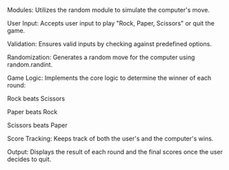 Modules: Utilizes the random module to simulate the computer's move.

User Input: Accepts user input to play "Rock, Paper, Scissors" or quit the game.

Validation: Ensures valid inputs by checking against predefined options.

Randomization: Generates a random move for the computer using random.randint.

Game Logic: Implements the core logic to determine the winner of each round:

Rock beats Scissors

Paper beats Rock

Scissors beats Paper

Score Tracking: Keeps track of both the user's and the computer's wins.

Output: Displays the result of each round and the final scores once the user decides to quit.

